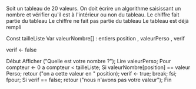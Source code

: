 Soit un tableau de 20 valeurs. 
On doit écrire un algorithme saisissant un nombre et vérifier qu'il est à l'intérieur ou non du tableau. 
Le chiffre fait partie du tableau
Le chiffre ne fait pas partie du tableau
Le tableau est déjà rempli


Const tailleListe
Var valeurNombre[] : entiers
    position , valeurPerso , verif

verif ← false


Début
    Afficher ("Quelle est votre nombre ?");
    Lire valeurPerso;
    Pour compteur ← 0 a compteur < tailleListe;
        Si valeurNombre[position] == valeur Perso;
            retour ("on a cette valeur en " position);
            verif ← true;
            break;
        fsi;
    fpour;
    Si verif == false;
        retour ("nous n'avons pas votre valeur");
Fin